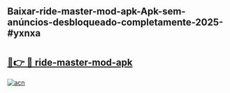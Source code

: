 ## Baixar-ride-master-mod-apk-Apk-sem-anúncios-desbloqueado-completamente-2025-#yxnxa

# <h2><a href="https://ainizakaria.my?title=ride-master-mod-apk&ref=20M">🔗👉 🔴 ride-master-mod-apk</a></h2>

[![acn](https://github.com/user-attachments/assets/0f9c940e-d8b0-45ae-aac7-cd30a18b3e1c)](https://ainizakaria.my?title=ride-master-mod-apk&ref=20M)

